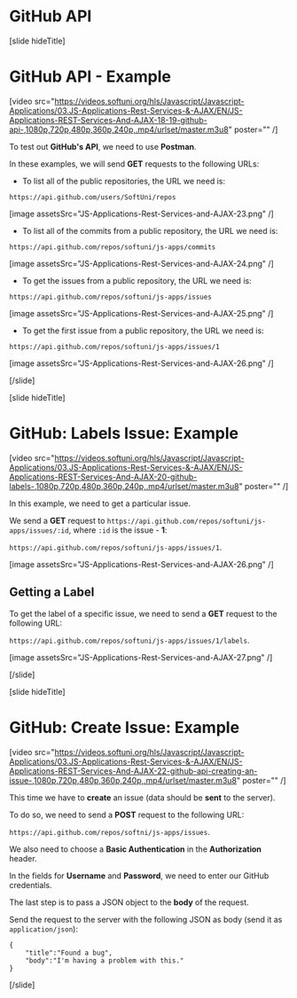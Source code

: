 # GitHub API

[slide hideTitle]

# GitHub API - Example

[video src="https://videos.softuni.org/hls/Javascript/Javascript-Applications/03.JS-Applications-Rest-Services-&-AJAX/EN/JS-Applications-REST-Services-And-AJAX-18-19-github-api-,1080p,720p,480p,360p,240p,.mp4/urlset/master.m3u8" poster="" /]

To test out **GitHub's API**, we need to use **Postman**.

In these examples, we will send **GET** requests to the following URLs:

- To list all of the public repositories, the URL we need is: 

`https://api.github.com/users/SoftUni/repos`

[image assetsSrc="JS-Applications-Rest-Services-and-AJAX-23.png" /]

- To list all of the commits from a public repository, the URL we need is: 

`https://api.github.com/repos/softuni/js-apps/commits`

[image assetsSrc="JS-Applications-Rest-Services-and-AJAX-24.png" /]

- To get the issues from a public repository, the URL we need is: 

`https://api.github.com/repos/softuni/js-apps/issues`

[image assetsSrc="JS-Applications-Rest-Services-and-AJAX-25.png" /]

- To get the first issue from a public repository, the URL we need is: 

`https://api.github.com/repos/softuni/js-apps/issues/1`

[image assetsSrc="JS-Applications-Rest-Services-and-AJAX-26.png" /]

[/slide]

[slide hideTitle]

# GitHub: Labels Issue: Example

[video src="https://videos.softuni.org/hls/Javascript/Javascript-Applications/03.JS-Applications-Rest-Services-&-AJAX/EN/JS-Applications-REST-Services-And-AJAX-20-github-labels-,1080p,720p,480p,360p,240p,.mp4/urlset/master.m3u8" poster="" /]

In this example, we need to get a particular issue.

We send a **GET** request to `https://api.github.com/repos/softuni/js-apps/issues/:id`, where `:id` is the issue - **1**:

`https://api.github.com/repos/softuni/js-apps/issues/1`.

[image assetsSrc="JS-Applications-Rest-Services-and-AJAX-26.png" /]

## Getting a Label

To get the label of a specific issue, we need to send a **GET** request to the following URL: 

`https://api.github.com/repos/softuni/js-apps/issues/1/labels`.

[image assetsSrc="JS-Applications-Rest-Services-and-AJAX-27.png" /]

[/slide]

[slide hideTitle]

# GitHub: Create Issue: Example

[video src="https://videos.softuni.org/hls/Javascript/Javascript-Applications/03.JS-Applications-Rest-Services-&-AJAX/EN/JS-Applications-REST-Services-And-AJAX-22-github-api-creating-an-issue-,1080p,720p,480p,360p,240p,.mp4/urlset/master.m3u8" poster="" /]


This time we have to **create** an issue (data should be **sent** to the server). 

To do so, we need to send a **POST** request to the following URL: 

`https://api.github.com/repos/softni/js-apps/issues`.

We also need to choose a **Basic Authentication** in the **Authorization** header. 

In the fields for **Username** and **Password**, we need to enter our GitHub credentials.

The last step is to pass a JSON object to the **body** of the request.

Send the request to the server with the following JSON as body (send it as `application/json`): 

```
{
    "title":"Found a bug",
    "body":"I'm having a problem with this."
}
```

[/slide]
